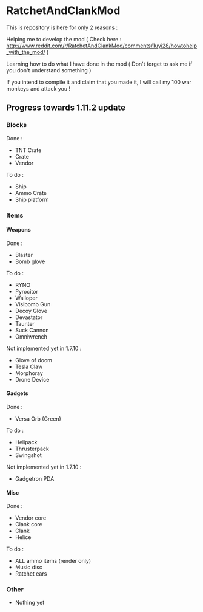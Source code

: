 RatchetAndClankMod
==================


This is repository is here for only 2 reasons :

Helping me to develop the mod ( Check here : http://www.reddit.com/r/RatchetAndClankMod/comments/1uyi28/howtohelp_with_the_mod/ )

Learning how to do what I have done in the mod ( Don't forget to ask me if you don't understand something )

If you intend to compile it and claim that you made it, I will call my 100 war monkeys and attack you !


## Progress towards 1.11.2 update

### Blocks

Done :

* TNT Crate
* Crate
* Vendor

To do :
* Ship
* Ammo Crate
* Ship platform

### Items

#### Weapons

Done :
* Blaster
* Bomb glove

To do :
* RYNO
* Pyrocitor
* Walloper
* Visibomb Gun
* Decoy Glove
* Devastator
* Taunter
* Suck Cannon
* Omniwrench

Not implemented yet in 1.7.10 :
* Glove of doom
* Tesla Claw
* Morphoray
* Drone Device


#### Gadgets

Done :
* Versa Orb (Green)

To do :
* Helipack
* Thrusterpack
* Swingshot

Not implemented yet in 1.7.10 :
* Gadgetron PDA

#### Misc

Done :
* Vendor core
* Clank core
* Clank
* Helice

To do :
* ALL ammo items (render only)
* Music disc
* Ratchet ears

### Other

* Nothing yet

